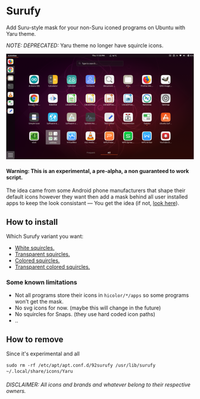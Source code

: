 # Surufy
Add Suru-style mask for your non-Suru iconed programs on Ubuntu with Yaru theme.

*NOTE: DEPRECATED:* Yaru theme no longer have squircle icons.

![screenshot][1]

#### Warning: This is an experimental, a pre-alpha, a non guaranteed to work script.

The idea came from some Android phone manufacturers that shape their default icons however they want then add a mask behind all user installed apps to keep the look consistant ― You get the idea (if not, [look here][2]).

## How to install
Which Surufy variant you want:
  * [White squircles.][3]
  * [Transparent squircles.][4]
  * [Colored squircles.][5]
  * [Transparent colored squircles.][6]

### Some known limitations
  * Not all programs store their icons in `hicolor/*/apps` so some programs won't get the mask.
  * No svg icons for now. (maybe this will change in the future)
  * No squircles for Snaps. (they use hard coded icon paths)
  * ..

## How to remove
Since it's experimental and all
```
sudo rm -rf /etc/apt/apt.conf.d/92surufy /usr/lib/surufy ~/.local/share/icons/Yaru
```

###### DISCLAIMER: All icons and brands and whatever belong to their respective owners.

  [1]: https://github.com/eskander/surufy/raw/master/screenshot.png
  [2]: https://www.xda-developers.com/files/2018/09/Screenshot_20180925-000901_Samsung-Experience-Home-498x1024.jpg

  [3]: ./white-squircles/
  [4]: ./transparent-squircles/
  [5]: ./colored-squircles/
  [6]: ./transparent-colored-squircles/
